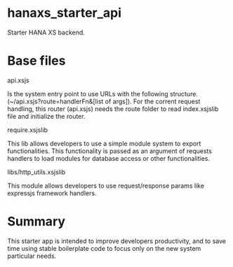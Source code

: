 # hanaxs_starter_api
Starter HANA XS backend.

# Base files

api.xsjs

Is the system entry point to use URLs with the following structure. (~/api.xsjs?route=handlerFn&[list of args]).
For the corrent request handling, this router (api.xsjs) needs the route folder to read index.xsjslib file and
initialize the router.

require.xsjslib

This lib allows developers to use a simple module system to export functionalities. This functionality is passed as an argument of requests handlers to load modules for database access or other functionalities.

libs/http_utils.xsjslib

This module allows developers to use request/response params like expressjs framework handlers.

# Summary

This starter app is intended to improve developers productivity, and to save time using stable boilerplate code to focus only on the new system particular needs.
